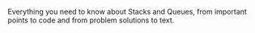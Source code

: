 
Everything you need to know about Stacks and Queues, from important points to code and from problem solutions to text.
